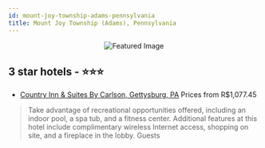 ```yaml
---
id: mount-joy-township-adams-pennsylvania
title: Mount Joy Township (Adams), Pennsylvania
---
```


<center><img src="https://i.travelapi.com/hotels/1000000/790000/787700/787654/d14f2948_z.jpg" alt="Featured Image" /></center>


##  3 star hotels - ⭐️⭐️⭐️

-    [Country Inn & Suites By Carlson, Gettysburg, PA](https://us.hurb.com/hotels/mount-joy-township-adams/country-inn-suites-by-carlson-gettysburg-pa-JNP-JP309449?cmp=18055) Prices from R$1,077.45
   > Take advantage of recreational opportunities offered, including an indoor pool, a spa tub, and a fitness center. Additional features at this hotel include complimentary wireless Internet access, shopping on site, and a fireplace in the lobby. Guests 
